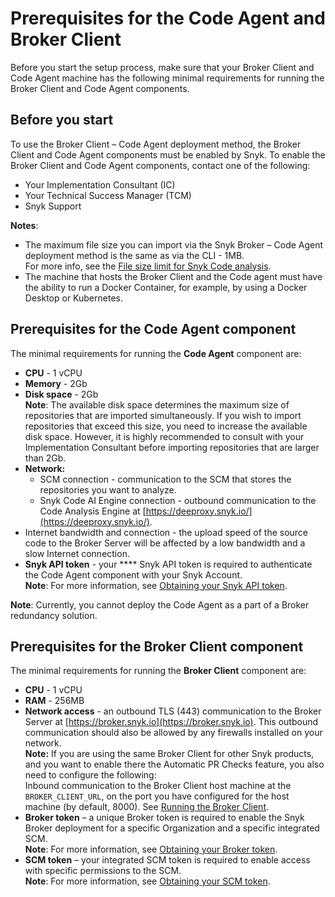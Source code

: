 # Prerequisites for the Code Agent and Broker Client

Before you start the setup process, make sure that your Broker Client and Code Agent machine has the following minimal requirements for running the Broker Client and Code Agent components.

## &#x20;**Before you start**

To use the Broker Client – Code Agent deployment method, the Broker Client and Code Agent components must be enabled by Snyk. To enable the Broker Client and Code Agent components, contact one of the following:

* Your Implementation Consultant (IC)
* Your Technical Success Manager (TCM)
* Snyk Support

**Notes**:

* The maximum file size you can import via the Snyk Broker – Code Agent deployment method is the same as via the CLI - 1MB.\
  For more info, see the [File size limit for Snyk Code analysis](https://docs.snyk.io/products/snyk-code/snyk-code-language-and-framework-support#file-size-limit-for-snyk-code-analysis).
* The machine that hosts the Broker Client and the Code agent must have the ability to run a Docker Container, for example, by using a Docker Desktop or Kubernetes.

## &#x20;Prerequisites for the Code Agent component

The minimal requirements for running the **Code Agent** component are:

* **CPU** - 1 vCPU
* **Memory** - 2Gb
* **Disk space** - 2Gb\
  **Note**: The available disk space determines the maximum size of repositories that are imported simultaneously. If you wish to import repositories that exceed this size, you need to increase the available disk space. However, it is highly recommended to consult with your Implementation Consultant before importing repositories that are larger than 2Gb.
* **Network:**
  * SCM connection - communication to the SCM that stores the repositories you want to analyze.
  * Snyk Code AI Engine connection - outbound communication to the Code Analysis Engine at [https://deeproxy.snyk.io/](https://deeproxy.snyk.io/).
* Internet bandwidth and connection - the upload speed of the source code to the Broker Server will be affected by a low bandwidth and a slow Internet connection.
* **Snyk API token** - your **** Snyk API token is required to authenticate the Code Agent component with your Snyk Account.\
  **Note**: For more information, see [Obtaining your Snyk API token](https://docs.snyk.io/features/snyk-broker/snyk-broker-code-agent/setting-up-the-code-agent-broker-client-deployment/step-1-obtaining-the-required-tokens-for-the-setup-procedure/obtaining-your-snyk-api-token).

**Note**: Currently, you cannot deploy the Code Agent as a part of a Broker redundancy solution.

## Prerequisites for the Broker Client component

The minimal requirements for running the **Broker Client** component are:

* **CPU** - 1 vCPU
* **RAM** - 256MB
* **Network access** - an outbound TLS (443) communication to the Broker Server at [https://broker.snyk.io](https://broker.snyk.io). This outbound communication should also be allowed by any firewalls installed on your network.\
  **Note:** If you are using the same Broker Client for other Snyk products, and you want to enable there the Automatic PR Checks feature, you also need to configure the following:\
  Inbound communication to the Broker Client host machine at the `BROKER_CLIENT_URL`, on the port you have configured for the host machine (by default, 8000). See [Running the Broker Client](https://docs.snyk.io/features/snyk-broker/snyk-broker-code-agent/setting-up-the-code-agent-broker-client-deployment/step-5-setting-up-the-broker-client/step-5.2a-running-the-broker-client-without-the-code-snippet-display).
* **Broker token** – a unique Broker token is required to enable the Snyk Broker deployment for a specific Organization and a specific integrated SCM. \
  **Note**: For more information, see [Obtaining your Broker token](https://docs.snyk.io/features/snyk-broker/snyk-broker-code-agent/setting-up-the-code-agent-broker-client-deployment/step-1-obtaining-the-required-tokens-for-the-setup-procedure/obtaining-your-broker-token).
* **SCM token** – your integrated SCM token is required to enable access with specific permissions to the SCM. \
  **Note**: For more information, see [Obtaining your SCM token](https://docs.snyk.io/features/snyk-broker/snyk-broker-code-agent/setting-up-the-code-agent-broker-client-deployment/step-1-obtaining-the-required-tokens-for-the-setup-procedure/obtaining-your-scm-token).&#x20;

